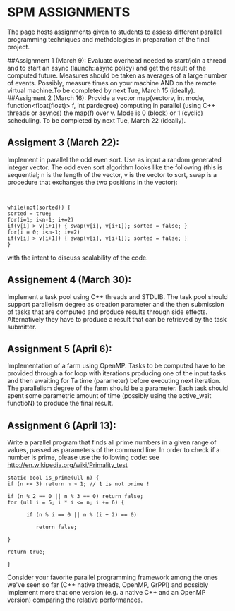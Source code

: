 # SPM ASSIGNMENTS
The page hosts assignments given to students to assess different parallel programming techniques and methdologies in preparation of the final project.

##Assignment 1 (March 9): 
Evaluate overhead needed to start/join a thread and to start an async (launch::async policy) and get the result of the computed future. Measures should be taken as averages of a large number of events. Possibly, measure times on your machine AND on the remote virtual machine.To be completed by next Tue, March 15 (ideally). 
##Assigment 2 (March 16): 
Provide a vector<float> map(vector<float>v, int mode, function<float(float)> f, int pardegree) computing in parallel (using C++ threads or asyncs) the map(f) over v. Mode is 0 (block) or 1 (cyclic) scheduling.  To be completed by next Tue, March 22 (ideally).
## Assigment 3 (March 22): 
Implement in parallel the odd even sort. Use as input a random generated integer vector. The odd even sort algorithm looks like the following (this is sequential; n is the length of the vector, v is the vector to sort, swap is a procedure that exchanges the two positions in the vector):
```


while(not(sorted)) {
sorted = true;
for(i=1; i<n-1; i+=2)
if(v[i] > v[i+1]) { swap(v[i], v[i+1]); sorted = false; }
for(i = 0; i<n-1; i+=2)
if(v[i] > v[i+1]) { swap(v[i], v[i+1]); sorted = false; }
}
```
with the intent to discuss scalability of the code.

## Assignement 4 (March 30): 
Implement a task pool using C++ threads and STDLIB. The task pool should support parallelism degree as creation parameter and the then submission of tasks that are computed and produce results through side effects. Alternatively they have to produce a result that can be retrieved by the task submitter.
## Assignment 5 (April 6): 
Implementation of a farm using OpenMP. Tasks to be computed have to be provided through a for loop with iterations producing one of the input tasks and then awaiting for Ta time (parameter) before executing next iteration. The parallelism degree of the farm should be a parameter. Each task should spent some parametric amount of time (possibly using the active_wait functioN) to produce the final result.
## Assignment 6 (April 13): 
Write a parallel  program that finds all prime numbers in a given range of values, passed as parameters of the command line. In order to check if a number is prime, please use the following code:
see http://en.wikipedia.org/wiki/Primality_test
```
static bool is_prime(ull n) {
if (n <= 3) return n > 1; // 1 is not prime !

if (n % 2 == 0 || n % 3 == 0) return false;
for (ull i = 5; i * i <= n; i += 6) {

      if (n % i == 0 || n % (i + 2) == 0)

         return false;

}

return true;

}
```
Consider your favorite parallel programming framework among the ones we've seen so far (C++ native threads, OpenMP, GrPPI) and possibly implement more that one version (e.g. a native C++ and an OpenMP version) comparing the relative performances.